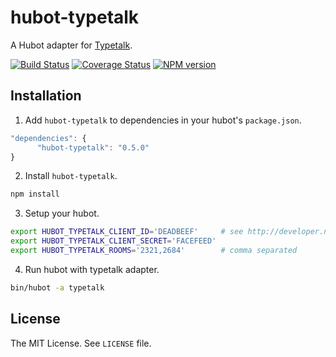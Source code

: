 hubot-typetalk
==============

A Hubot adapter for [Typetalk](http://www.typetalk.com/).

[![Build Status](https://travis-ci.org/nulab/hubot-typetalk.svg?branch=master)](https://travis-ci.org/nulab/hubot-typetalk)
[![Coverage Status](https://coveralls.io/repos/nulab/hubot-typetalk/badge.png?branch=master)](https://coveralls.io/r/nulab/hubot-typetalk?branch=master)
[![NPM version](https://badge.fury.io/js/hubot-typetalk.svg)](http://badge.fury.io/js/hubot-typetalk)

## Installation

1. Add `hubot-typetalk` to dependencies in your hubot's `package.json`.
  ```javascript
"dependencies": {
        "hubot-typetalk": "0.5.0"
}
  ```

2. Install `hubot-typetalk`.
  ```sh
npm install
  ```

3. Setup your hubot.
  ```sh
export HUBOT_TYPETALK_CLIENT_ID='DEADBEEF'     # see http://developer.nulab-inc.com/docs/typetalk/auth#client
export HUBOT_TYPETALK_CLIENT_SECRET='FACEFEED'
export HUBOT_TYPETALK_ROOMS='2321,2684'        # comma separated
  ```

4. Run hubot with typetalk adapter.
  ```sh
bin/hubot -a typetalk
  ```

## License

The MIT License. See `LICENSE` file.

